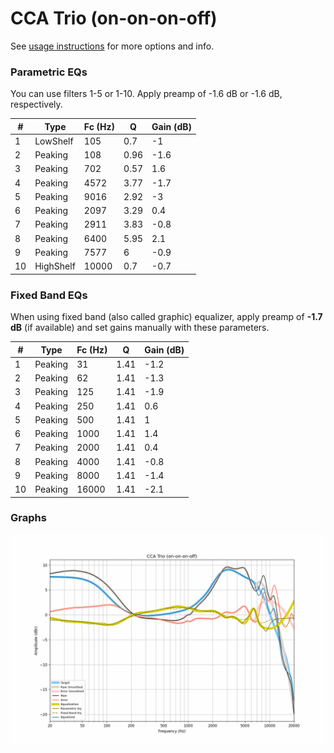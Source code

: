 # CCA Trio (on-on-on-off)
See [usage instructions](https://github.com/jaakkopasanen/AutoEq#usage) for more options and info.

### Parametric EQs
You can use filters 1-5 or 1-10. Apply preamp of -1.6 dB or -1.6 dB, respectively.

|   # | Type      |   Fc (Hz) |    Q |   Gain (dB) |
|-----|-----------|-----------|------|-------------|
|   1 | LowShelf  |       105 | 0.7  |        -1   |
|   2 | Peaking   |       108 | 0.96 |        -1.6 |
|   3 | Peaking   |       702 | 0.57 |         1.6 |
|   4 | Peaking   |      4572 | 3.77 |        -1.7 |
|   5 | Peaking   |      9016 | 2.92 |        -3   |
|   6 | Peaking   |      2097 | 3.29 |         0.4 |
|   7 | Peaking   |      2911 | 3.83 |        -0.8 |
|   8 | Peaking   |      6400 | 5.95 |         2.1 |
|   9 | Peaking   |      7577 | 6    |        -0.9 |
|  10 | HighShelf |     10000 | 0.7  |        -0.7 |

### Fixed Band EQs
When using fixed band (also called graphic) equalizer, apply preamp of **-1.7 dB** (if available) and set gains manually with these parameters.

|   # | Type    |   Fc (Hz) |    Q |   Gain (dB) |
|-----|---------|-----------|------|-------------|
|   1 | Peaking |        31 | 1.41 |        -1.2 |
|   2 | Peaking |        62 | 1.41 |        -1.3 |
|   3 | Peaking |       125 | 1.41 |        -1.9 |
|   4 | Peaking |       250 | 1.41 |         0.6 |
|   5 | Peaking |       500 | 1.41 |         1   |
|   6 | Peaking |      1000 | 1.41 |         1.4 |
|   7 | Peaking |      2000 | 1.41 |         0.4 |
|   8 | Peaking |      4000 | 1.41 |        -0.8 |
|   9 | Peaking |      8000 | 1.41 |        -1.4 |
|  10 | Peaking |     16000 | 1.41 |        -2.1 |

### Graphs
![](./CCA%20Trio%20(on-on-on-off).png)
